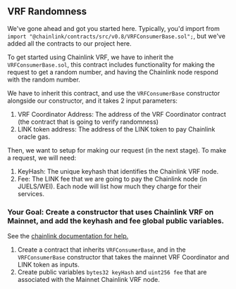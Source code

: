 ## VRF Randomness

We've gone ahead and got you started here. Typically, you'd import from `import "@chainlink/contracts/src/v0.8/VRFConsumerBase.sol";`, but we've added all the contracts to our project here. 

To get started using Chainlink VRF, we have to inherit the `VRFConsumerBase.sol`, this contract includes functionality for making the request to get a random number, and having the Chainlink node respond with the random number.

We have to inherit this contract, and use the `VRFConsumerBase` constructor alongside our constructor, and it takes 2 input parameters:

1. VRF Coordinator Address: The address of the VRF Coordinator contract (the contract that is going to verify randomness)
2. LINK token address: The address of the LINK token to pay Chainlink oracle gas. 

Then, we want to setup for making our request (in the next stage). To make a request, we will need:

1. KeyHash: The unique keyhash that identifies the Chainlink VRF node.
2. Fee: The LINK fee that we are going to pay the Chainlink node (in JUELS/WEI). Each node will list how much they charge for their services.

### <emoji id="checkered_flag" /> Your Goal: Create a constructor that uses Chainlink VRF on Mainnet, and add the keyhash and fee global public variables.

See the [chainlink documentation for help.](https://docs.chain.link/docs/get-a-random-number/)

1. Create a contract that inherits `VRFConsumerBase`, and in the `VRFConsumerBase` constructor that takes the mainnet VRF Coordinator and LINK token as inputs. 
2. Create public variables `bytes32 keyHash` and `uint256 fee` that are associated with the Mainnet Chainlink VRF node. 


